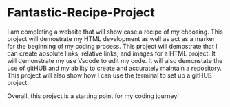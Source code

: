 # Fantastic-Recipe-Project
I am completing a website that will show case a recipe of my choosing. This project will demostrate my HTML development as well as act as a marker for the beginning of my coding process. This project will demostrate that I can create absolute links, relative links, and images for a HTML project. It will demonstrate my use Vscode to edit my code. It will also demonstate the use of gitHUB and my ability to create and accurately maintain a repository. This project will also show how I can use the terminal to set up a gitHUB project. 

Overall, this project is a starting point for my coding journey!
